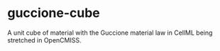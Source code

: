 # guccione-cube
A unit cube of material with the Guccione material law in CellML being stretched in OpenCMISS.
